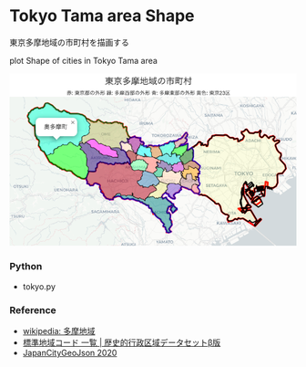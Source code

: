 Tokyo Tama area Shape
===============

東京多摩地域の市町村を描画する

plot Shape of cities in Tokyo Tama area

![tokyo tama area shape](https://github.com/ohwada/World_Countries/blob/main/folium/tokyo_tama_area_shape/screenshots/tokyo_tama_area_shape.png)

### Python  

- tokyo.py

### Reference

- [wikipedia: 多摩地域](https://ja.wikipedia.org/wiki/%E5%A4%9A%E6%91%A9%E5%9C%B0%E5%9F%9F)
- [標準地域コード 一覧 | 歴史的行政区域データセットβ版](https://geoshape.ex.nii.ac.jp/city/code/)
- [JapanCityGeoJson 2020](https://github.com/niiyz/JapanCityGeoJson)



